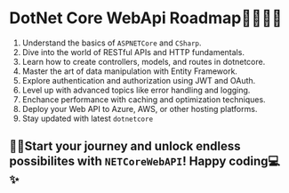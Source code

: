 # DotNet Core WebApi Roadmap🐱‍💻🐱‍🏍

1. Understand the basics of `ASPNETCore` and `CSharp`.
2. Dive into the world of RESTful APIs and HTTP fundamentals.
3. Learn how to create controllers, models, and routes in dotnetcore.
4. Master the art of data manipulation with Entity Framework.
5. Explore authentication and authorization using JWT and OAuth.
6. Level up with advanced topics like error handling and logging.
7. Enchance performance with caching and optimization techniques.
8. Deploy your Web API to Azure, AWS, or other hosting platforms.
9. Stay updated with latest `dotnetcore`

## 🐱‍🚀Start your journey and unlock endless possibilites with `NETCoreWebAPI`! Happy coding💻✨ 
